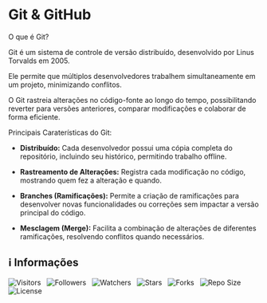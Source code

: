 <!-- Título -->
# Git & GitHub

O que é Git?

Git é um sistema de controle de versão distribuído, desenvolvido por Linus Torvalds em 2005.

Ele permite que múltiplos desenvolvedores trabalhem simultaneamente em um projeto, minimizando conflitos.

O Git rastreia alterações no código-fonte ao longo do tempo, possibilitando reverter para versões anteriores, comparar modificações e colaborar de forma eficiente.

Principais Caraterísticas do Git:

* **Distribuído:** Cada desenvolvedor possui uma cópia completa do repositório, incluindo seu histórico, permitindo trabalho offline.

* **Rastreamento de Alterações:** Registra cada modificação no código, mostrando quem fez a alteração e quando.

* **Branches (Ramificações):** Permite a criação de ramificações para desenvolver novas funcionalidades ou correções sem impactar a versão principal do código.

* **Mesclagem (Merge):** Facilita a combinação de alterações de diferentes ramificações, resolvendo conflitos quando necessários.

<!-- O que é GitHub? -->

<!-- Informações -->
## &#8505; Informações

![Visitors](https://api.visitorbadge.io/api/visitors?path=Devsgeeknerd%2Fpro-git-hub-che-she-pro-pro&label=Visitantes&labelColor=%23700070&labelStyle=none&countColor=%23000fff&style=plastic&color=%23ffffff "Total de Visitantes")
&nbsp;
![Followers](https://img.shields.io/github/followers/Devsgeeknerd?style=p&label=Seguidores&labelColor=800080&color=000fff "Total de Seguidores")
&nbsp;
![Watchers](https://img.shields.io/github/watchers/Devsgeeknerd/pro-git-hub-che-she-pro-pro?style=p&label=Observadores&labelColor=800080&color=000fff "Total de Observadores")
&nbsp;
![Stars](https://img.shields.io/github/stars/Devsgeeknerd/pro-git-hub-che-she-pro-pro?style=p&label=Estrelas&labelColor=800080&color=000fff "Total de Estrelas")
&nbsp;
![Forks](https://img.shields.io/github/forks/Devsgeeknerd/pro-git-hub-che-she-pro-pro?style=p&label=Bifurcações&labelColor=800080&color=000fff "Total de Bifurcações")
&nbsp;
![Repo Size](https://img.shields.io/github/repo-size/Devsgeeknerd/pro-git-hub-che-she-pro-pro?style=p&label=Tamanho&labelColor=800080&color=000fff "Tamanho do Repositório")
&nbsp;
![License](https://img.shields.io/github/license/Devsgeeknerd/pro-git-hub-che-she-pro-pro?style=p&label=Licença&labelColor=800080&color=000fff "Licença do Repositório")
